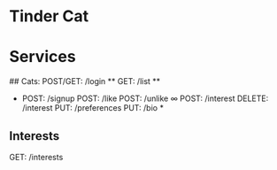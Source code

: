 # Tinder Cat

# Services
## Cats:
POST/GET: /login **
GET: /list **
- POST: /signup
POST: /like
POST: /unlike
∞ POST: /interest
DELETE: /interest
PUT: /preferences
PUT: /bio *

## Interests
GET: /interests
